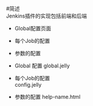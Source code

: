 #简述  
Jenkins插件的实现包括前端和后端  
* Global配置页面
* 每个Job的配置
* 参数的配置

* Global 配置
global.jelly  
* 每个Job的配置  
config.jelly  
* 参数的配置
help-name.html

